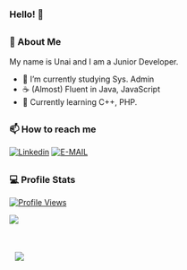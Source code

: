 ### Hello! 👋
##
### 🦔 About Me
My name is Unai and I am a Junior Developer.
- 🔭 I’m currently studying Sys. Admin
- ☕ (Almost) Fluent in Java, JavaScript
- 🌱 Currently learning C++, PHP.
##
### 📫 How to reach me
[![Linkedin](https://img.shields.io/badge/Linkedin-7289DA?style=for-the-badge&logo=linkedin&logoColor=white)](https://es.linkedin.com/in/unai-medina-fern%C3%A1ndez-328a9a209)
[![E-MAIL](https://img.shields.io/badge/EMAIL-282e54?style=for-the-badge&logo=gmail&logoColor=white)](mailto:umdafdez@gmail.com)
##
### 💻 Profile Stats
<a href="https://github.com/unaimedina">
  <p>
    <img src="https://komarev.com/ghpvc/?username=unaimedina" alt="Profile Views">
  </p>
</a>
<div>
  <a href="https://github.com/unaimedina">
    <img align="center" src="https://github-readme-stats.vercel.app/api?username=unaimedina&show_icons=true&count_private=true&theme=synthwave" />
  </a>
</div>
<div style="margin-top: 50px;">
  <a style="margin-left:10px;" href="https://github.com/unaimedina">
    <img align="center" src="https://github-readme-stats.vercel.app/api/top-langs/?username=unaimedina&layout=compact&theme=synthwave" />
  </a>
</div>

##
